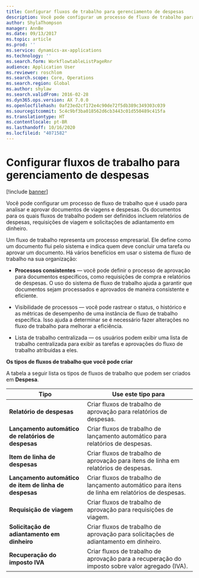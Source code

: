 ```yaml
---
title: Configurar fluxos de trabalho para gerenciamento de despesas
description: Você pode configurar um processo de fluxo de trabalho para analisar e aprovar documentos de viagens e despesas.
author: ShylaThompson
manager: AnnBe
ms.date: 09/13/2017
ms.topic: article
ms.prod: ''
ms.service: dynamics-ax-applications
ms.technology: ''
ms.search.form: WorkflowtableListPageRnr
audience: Application User
ms.reviewer: roschlom
ms.search.scope: Core, Operations
ms.search.region: Global
ms.author: shylaw
ms.search.validFrom: 2016-02-28
ms.dyn365.ops.version: AX 7.0.0
ms.openlocfilehash: 0af23ed2cf172e4c90de72f5db389c349303c039
ms.sourcegitcommit: 5c4c9bf3ba018562d6cb3443c01d550489c415fa
ms.translationtype: HT
ms.contentlocale: pt-BR
ms.lasthandoff: 10/16/2020
ms.locfileid: "4071582"
---
```

# <a name="set-up-expense-management-workflows"></a>Configurar fluxos de trabalho para gerenciamento de despesas

[!include [banner](../includes/banner.md)]

Você pode configurar um processo de fluxo de trabalho que é usado para analisar e aprovar documentos de viagens e despesas. Os documentos para os quais fluxos de trabalho podem ser definidos incluem relatórios de despesas, requisições de viagem e solicitações de adiantamento em dinheiro.

Um fluxo de trabalho representa um processo empresarial. Ele define como um documento flui pelo sistema e indica quem deve concluir uma tarefa ou aprovar um documento. Há vários benefícios em usar o sistema de fluxo de trabalho na sua organização:

-   **Processos consistentes** — você pode definir o processo de aprovação para documentos específicos, como requisições de compra e relatórios de despesas. O uso do sistema de fluxo de trabalho ajuda a garantir que documentos sejam processados e aprovados de maneira consistente e eficiente.

-   Visibilidade de processos — você pode rastrear o status, o histórico e as métricas de desempenho de uma instância de fluxo de trabalho específica. Isso ajuda a determinar se é necessário fazer alterações no fluxo de trabalho para melhorar a eficiência.

-   Lista de trabalho centralizada — os usuários podem exibir uma lista de trabalho centralizada para exibir as tarefas e aprovações do fluxo de trabalho atribuídas a eles. 

**Os tipos de fluxos de trabalho que você pode criar**

A tabela a seguir lista os tipos de fluxos de trabalho que podem ser criados em **Despesa**.


|              <strong>Tipo</strong>              |                   <strong>Use este tipo para</strong>                   |
|-------------------------------------------------|-----------------------------------------------------------------------|
|         <strong>Relatório de despesas</strong>         |            Criar fluxos de trabalho de aprovação para relatórios de despesas.             |
|  <strong>Lançamento automático de relatórios de despesas</strong>   |        Criar fluxos de trabalho de lançamento automático para relatórios de despesas.        |
|       <strong>Item de linha de despesas</strong>        |     Criar fluxos de trabalho de aprovação para itens de linha em relatórios de despesas.      |
| <strong>Lançamento automático de item de linha de despesas</strong> | Criar fluxos de trabalho de lançamento automático para itens de linha em relatórios de despesas. |
|       <strong>Requisição de viagem</strong>       |          Criar fluxos de trabalho de aprovação para requisições de viagem.           |
|      <strong>Solicitação de adiantamento em dinheiro</strong>      |         Criar fluxos de trabalho de aprovação para solicitações de adiantamento em dinheiro.          |
|        <strong>Recuperação do imposto IVA</strong>        | Criar fluxos de trabalho de aprovação para a recuperação do imposto sobre valor agregado (IVA).  |

